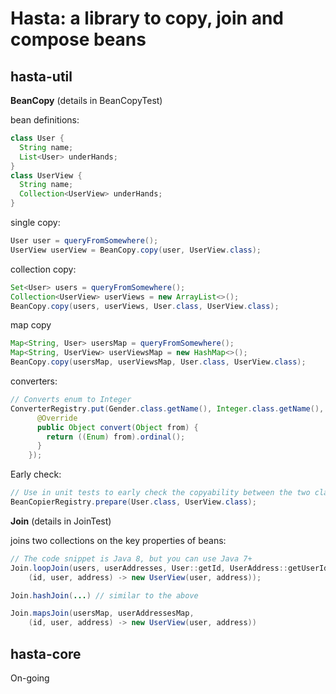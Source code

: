 # Hasta: a library to copy, join and compose beans

## hasta-util
**BeanCopy** (details in BeanCopyTest)

bean definitions:

```java
class User {
  String name;
  List<User> underHands;
}
class UserView {
  String name;
  Collection<UserView> underHands;
}
```
single copy:

```java
User user = queryFromSomewhere();
UserView userView = BeanCopy.copy(user, UserView.class);
```
collection copy:

```java
Set<User> users = queryFromSomewhere();
Collection<UserView> userViews = new ArrayList<>();
BeanCopy.copy(users, userViews, User.class, UserView.class);
```
map copy

```java
Map<String, User> usersMap = queryFromSomewhere();
Map<String, UserView> userViewsMap = new HashMap<>();
BeanCopy.copy(usersMap, userViewsMap, User.class, UserView.class);
```
converters:

```java
// Converts enum to Integer
ConverterRegistry.put(Gender.class.getName(), Integer.class.getName(), new Converter() {
      @Override
      public Object convert(Object from) {
        return ((Enum) from).ordinal();
      }
    });
```
Early check:

```java
// Use in unit tests to early check the copyability between the two classes
BeanCopierRegistry.prepare(User.class, UserView.class);
```

**Join** (details in JoinTest)

joins two collections on the key properties of beans:  

```java
// The code snippet is Java 8, but you can use Java 7+
Join.loopJoin(users, userAddresses, User::getId, UserAddress::getUserId,
    (id, user, address) -> new UserView(user, address));

Join.hashJoin(...) // similar to the above

Join.mapsJoin(usersMap, userAddressesMap,
    (id, user, address) -> new UserView(user, address))
```

## hasta-core

On-going

